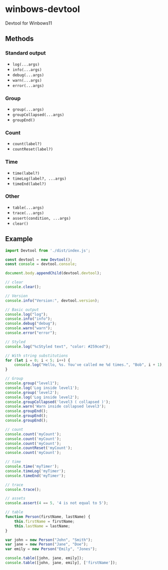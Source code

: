 # winbows-devtool

Devtool for Winbows11

## Methods

### Standard output

- `log(...args)`
- `info(...args)`
- `debug(...args)`
- `warn(...args)`
- `error(...args)`

### Group

- `group(...args)`
- `groupCollapsed(...args)`
- `groupEnd()`

### Count

- `count(label?)`
- `countReset(label?)`

### Time

- `time(label?)`
- `timeLog(label?, ...args)`
- `timeEnd(label?)`

### Other

- `table(...args)`
- `trace(...args)`
- `assert(condition, ...args)`
- `clear()`

## Example

```js
import Devtool from './dist/index.js';

const devtool = new Devtool();
const console = devtool.console;

document.body.appendChild(devtool.devtool);

// clear
console.clear();

// Version
console.info("Version:", devtool.version);

// Basic output
console.log("log");
console.info("info");
console.debug("debug");
console.warn("warn");
console.error("error");

// Styled
console.log("%cStyled text", "color: #259ced");

// With string substitutions
for (let i = 0; i < 5; i++) {
    console.log("Hello, %s. You've called me %d times.", "Bob", i + 1);
}

// Group
console.group("level1");
console.log('Log inside level1');
console.group('level2');
console.log('Log inside level2');
console.groupCollapsed('level3 ( collapsed )');
console.warn('Warn inside collapsed level3');
console.groupEnd();
console.groupEnd();
console.groupEnd();

// count
console.count('myCount');
console.count('myCount');
console.count('myCount');
console.countReset('myCount');
console.count('myCount');

// time
console.time('myTimer');
console.timeLog('myTimer');
console.timeEnd('myTimer');

// trace
console.trace();

// assets
console.assert(4 == 5, '4 is not equal to 5');

// table
function Person(firstName, lastName) {
    this.firstName = firstName;
    this.lastName = lastName;
}

var john = new Person("John", "Smith");
var jane = new Person("Jane", "Doe");
var emily = new Person("Emily", "Jones");

console.table([john, jane, emily]);
console.table([john, jane, emily], ['firstName']);
```
